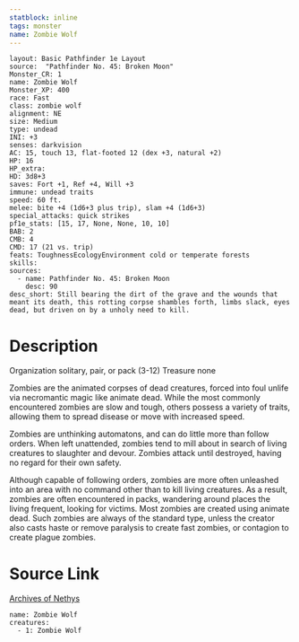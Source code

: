 ```yaml
---
statblock: inline
tags: monster
name: Zombie Wolf
---
```

```statblock
layout: Basic Pathfinder 1e Layout
source:  "Pathfinder No. 45: Broken Moon"
Monster_CR: 1
name: Zombie Wolf
Monster_XP: 400
race: Fast
class: zombie wolf
alignment: NE
size: Medium
type: undead
INI: +3
senses: darkvision
AC: 15, touch 13, flat-footed 12 (dex +3, natural +2)
HP: 16
HP_extra: 
HD: 3d8+3
saves: Fort +1, Ref +4, Will +3
immune: undead traits
speed: 60 ft.
melee: bite +4 (1d6+3 plus trip), slam +4 (1d6+3)
special_attacks: quick strikes
pf1e_stats: [15, 17, None, None, 10, 10]
BAB: 2
CMB: 4
CMD: 17 (21 vs. trip)
feats: ToughnessEcologyEnvironment cold or temperate forests
skills: 
sources:
  - name: Pathfinder No. 45: Broken Moon
    desc: 90
desc_short: Still bearing the dirt of the grave and the wounds that meant its death, this rotting corpse shambles forth, limbs slack, eyes dead, but driven on by a unholy need to kill.
```
# Description
Organization solitary, pair, or pack (3-12)
Treasure none

Zombies are the animated corpses of dead creatures, forced into foul unlife via necromantic magic like animate dead. While the most commonly encountered zombies are slow and tough, others possess a variety of traits, allowing them to spread disease or move with increased speed.

Zombies are unthinking automatons, and can do little more than follow orders. When left unattended, zombies tend to mill about in search of living creatures to slaughter and devour. Zombies attack until destroyed, having no regard for their own safety.

Although capable of following orders, zombies are more often unleashed into an area with no command other than to kill living creatures. As a result, zombies are often encountered in packs, wandering around places the living frequent, looking for victims. Most zombies are created using animate dead. Such zombies are always of the standard type, unless the creator also casts haste or remove paralysis to create fast zombies, or contagion to create plague zombies.
# Source Link
[Archives of Nethys](https://aonprd.com/MonsterDisplay.aspx?ItemName=Zombie%20Wolf)
```encounter-table
name: Zombie Wolf
creatures:
  - 1: Zombie Wolf
```
